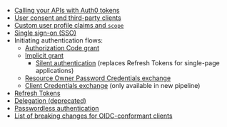 * [Calling your APIs with Auth0 tokens](/api-auth/tutorials/adoption/api-tokens)
* [User consent and third-party clients](/api-auth/user-consent)
* [Custom user profile claims and `scope`](/api-auth/tutorials/adoption/scope-custom-claims)
* [Single sign-on (SSO)](/api-auth/tutorials/adoption/single-sign-on)
* Initiating authentication flows:
  - [Authorization Code grant](/api-auth/tutorials/adoption/authorization-code)
  - [Implicit grant](/api-auth/tutorials/adoption/implicit)
    * [Silent authentication](/api-auth/tutorials/silent-authentication) (replaces Refresh Tokens for single-page applications)
  - [Resource Owner Password Credentials exchange](/api-auth/tutorials/adoption/password)
  - [Client Credentials exchange](/api-auth/tutorials/adoption/client-credentials) (only available in new pipeline)
* [Refresh Tokens](/api-auth/tutorials/adoption/refresh-tokens)
* [Delegation (deprecated)](/api-auth/tutorials/adoption/delegation)
* [Passwordless authentication](/api-auth/passwordless)
* [List of breaking changes for OIDC-conformant clients](/api-auth/tutorials/adoption/oidc-conformant)
